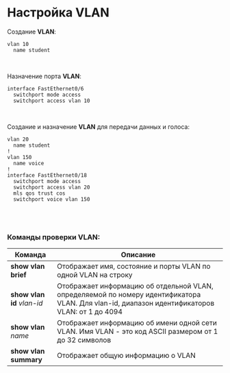 # Настройка VLAN

Создание **VLAN**:
```
vlan 10
  name student
```
<br/>

Назначение порта **VLAN**:
```
interface FastEthernet0/6
  switchport mode access
  switchport access vlan 10
```
<br/>

Создание и назначение **VLAN** для передачи данных и голоса:
```
vlan 20
  name student
!
vlan 150
  name voice
!
interface FastEthernet0/18
  switchport mode access
  switchport access vlan 20
  mls qos trust cos
  switchport voice vlan 150
```

<br/>
<br/>

### Команды проверки VLAN:

| Команда | Описание |
|----------|---------|
| **show vlan brief** | Отображает имя, состояние и порты VLAN по одной VLAN на строку |
| **show vlan id** *vlan-id* | Отображает информацию об отдельной VLAN, определяемой по номеру идентификатора VLAN. Для vlan-id, диапазон идентификаторов VLAN: от 1 до 4094 |
| **show vlan** *name* | Отображает информацию об имени одной сети VLAN. Имя VLAN - это код ASCII размером от 1 до 32 символов |
| **show vlan summary** | Отображает общую информацию о VLAN |
